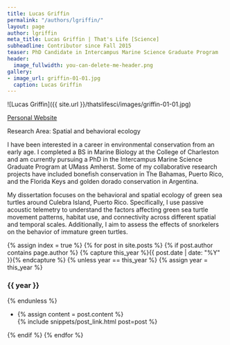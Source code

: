 ```yaml
---
title: Lucas Griffin
permalink: "/authors/lgriffin/"
layout: page
author: lgriffin
meta_title: Lucas Griffin | That's Life [Science]
subheadline: Contributor since Fall 2015
teaser: PhD Candidate in Intercampus Marine Science Graduate Program
header:
  image_fullwidth: you-can-delete-me-header.png
gallery:
- image_url: griffin-01-01.jpg
  caption: Lucas Griffin
---
```


![Lucas Griffin]({{ site.url }}/thatslifesci/images/griffin-01-01.jpg)

[Personal Website](https://lucas-griffin.squarespace.com)

Research Area: Spatial and behavioral ecology

I have been interested in a career in environmental conservation from an early age. I completed a BS in Marine Biology at the College of Charleston and am currently pursuing a PhD in the Intercampus Marine Science Graduate Program at UMass Amherst. Some of my collaborative research projects have included bonefish conservation in The Bahamas, Puerto Rico, and the Florida Keys and golden dorado conservation in Argentina.

My dissertation focuses on the behavioral and spatial ecology of green sea turtles around Culebra Island, Puerto Rico. Specifically, I use passive acoustic telemetry to understand the factors affecting green sea turtle movement patterns, habitat use, and connectivity across different spatial and temporal scales. Additionally, I aim to assess the effects of snorkelers on the behavior of immature green turtles.

{% assign index = true %}
{% for post in site.posts %}
{% if post.author contains page.author %}
{% capture this_year %}{{ post.date | date: "%Y" }}{% endcapture %}
{% unless year == this_year %}
{% assign year = this_year %}
<h3>{{ year }}</h3>
{% endunless %}
<ul style="list-style-type:disc">
 <li> 
 {% assign content = post.content %} 
 <article>
 {% include snippets/post_link.html post=post %}
 </article>
 </li>
</ul>
{% endif %}
{% endfor %}
